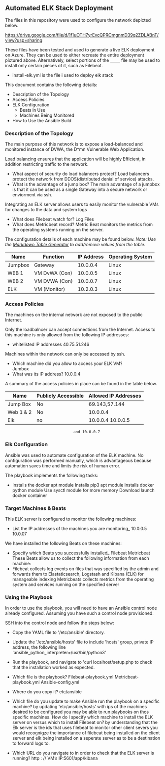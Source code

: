 ## Automated ELK Stack Deployment
The files in this repository were used to configure the network depicted below.

https://drive.google.com/file/d/1f1uOTH7yrEvcQPROmgnmD39q2ZDLABnT/view?usp=sharing


These files have been tested and used to generate a live ELK deployment on Azure. They can be used to either recreate the entire deployment pictured above. Alternatively, select portions of the _____ file may be used to install only certain pieces of it, such as Filebeat.

  - install-elk.yml is the file i used to deploy elk stack

This document contains the following details:
- Description of the Topology
- Access Policies
- ELK Configuration
  - Beats in Use
  - Machines Being Monitored
- How to Use the Ansible Build


### Description of the Topology

The main purpose of this network is to expose a load-balanced and monitored instance of DVWA, the D*mn Vulnerable Web Application.

Load balancing ensures that the application will be highly Efficient, in addition restricting traffic to the network.
- What aspect of security do load balancers protect?
  Load balancers protect the network from DDOS(distributed denial of service) attacks.  
- What is the advantage of a jump box?
  The main advantage of a jumpbox is that it can be used as a single Gateway into a secure network or enviorment via ssh.

Integrating an ELK server allows users to easily monitor the vulnerable VMs for changes to the data and system logs
- What does Filebeat watch for?
  Log Files
- What does Metricbeat record?
  Metric Beat monitors the metrics from the operating systems running on the server. 

The configuration details of each machine may be found below.
_Note: Use the [Markdown Table Generator](http://www.tablesgenerator.com/markdown_tables) to add/remove values from the table_.

| Name    | Function     | IP Address | Operating System |
|---------|--------------|------------|------------------|
| Jumpbox | Gateway      | 10.0.0.4   | Linux            |
| WEB 1   | VM DvWA (Con)| 10.0.0.5   | Linux            |
| WEB 2   | VM DVWA (Con)| 10.0.0.7   | Linux            |
| ELK     | VM (Monitor) | 10.2.0.3   | Linux            |

### Access Policies

The machines on the internal network are not exposed to the public Internet. 

Only the loadbalncer can accept connections from the Internet. Access to this machine is only allowed from the following IP addresses:
- whitelisted IP addresses 40.75.51.246 

Machines within the network can only be accessed by ssh.
- Which machine did you allow to access your ELK VM?  
  Jumbox  
- What was its IP address?
  10.0.0.4

A summary of the access policies in place can be found in the table below.

| Name     | Publicly Accessible | Allowed IP Addresses |
|----------|---------------------|----------------------|
| Jump Box |     No              | 69.143,57.144        |
| Web 1 & 2|     No              | 10.0.0.4             |
| Elk      |     no              | 10.0.0.4 10.0.0.5    |
                                   and 10.0.0.7

### Elk Configuration

Ansible was used to automate configuration of the ELK machine. No configuration was performed manually, which is advantageous because automation saves time and limits the risk of human error.  


The playbook implements the following tasks:
- Installs the docker apt module
  Installs pip3 apt module
  Installs docker python module 
  Use sysctl module for more memory Download 
  launch docker container



### Target Machines & Beats
This ELK server is configured to monitor the following machines:
- List the IP addresses of the machines you are monitoring_
  10.0.0.5
  10.0.07

We have installed the following Beats on these machines:
- Specify which Beats you successfully installed_
  Filebeat
  Metricbeat
  These Beats allow us to collect the following information from each machine:
- Filebeat collects log events on files that was specified by the admin and forwards them to Elastaticsearch, Logstash and Kibana (ELK) for manageable indexing 
  Metricbeats collects metrics from the operating system and services running on the specified server

### Using the Playbook
In order to use the playbook, you will need to have an Ansible control node already configured. Assuming you have such a control node provisioned: 

SSH into the control node and follow the steps below:
- Copy the YAML file to '/etc/ansible' directory.
- Update the  '/etc/ansible/hosts' file to include 'hosts' group, private IP address, the following line 'ansible_python_interpreter=/usr/bin/python3'
- Run the playbook, and navigate to 'curl localhost/setup.php to check that the installation worked as expected.


- Which file is the playbook?
  Filebeat-playbook.yml
  Metricbeat-playbook.yml
  Ansible-config.yml
- Where do you copy it?
  etc/ansible 
- Which file do you update to make Ansible run the playbook on a specific machine? 
  by updating 'etc/ansible/hosts' with ips of the machines desired to be configured you may be able to run playbooks on thos specific machines. 
  How do I specify which machine to install the ELK server on versus which to install Filebeat on?
  by understanding that the Elk server is the ids that uses filebeat to monitor other client severs you would recognigze the importance of filebeat being installed on the client server and elk being installed on 
  a seperate server as to be a destination to forward logs to.  
- Which URL do you navigate to in order to check that the ELK server is running?
  http : // VM’s IP:5601/app/kibana

